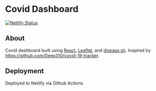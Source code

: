 # Covid Dashboard

[![Netlify Status](https://api.netlify.com/api/v1/badges/e8b03614-7023-4254-9a6a-f9da98527a5e/deploy-status)](https://coviddash.chrislabs.net/)

## About

Covid dashboard built using [React](https://reactjs.org/), [Leaflet](https://react-leaflet.js.org/), and [disease.sh](https://github.com/disease-sh/API). Inspired by https://github.com/Deep310/covid-19-tracker.

## Deployment

Deployed to Netlify via Github Actions